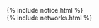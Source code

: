 <div class="main-wrapper" id="page-blog">
    <div id="roadmap">
        <div class="dont-skew-wrap">
            <div class="dont-skew width-100">
               {% include notice.html %}
            </div>
        </div>
     </div>
    {% include networks.html %}
</div>
